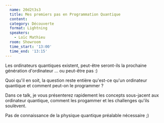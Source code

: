 ```yaml
---
  name: 20d2t3s3
  title: Mes premiers pas en Programmation Quantique
  content:
  category: Découverte
  format: Lightning
  speakers: 
    - Loïc Mathieu
  room: Showroom
  time_start: '13:00'
  time_end: '13:15'
---
```

Les ordinateurs quantiques existent, peut-être seront-ils la prochaine génération d'ordinateur ... ou peut-être pas :)

Quoi qu'il en soit, la question reste entière qu'est-ce qu'un ordinateur quantique et comment peut-on le programmer ?

Dans ce talk, je vous présenterez rapidement les concepts sous-jacent aux ordinateur quantique, comment les progammer et les challenges qu'ils soulèvent.

Pas de connaissance de la physique quantique préalable nécessaire ;)
